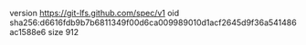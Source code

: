 version https://git-lfs.github.com/spec/v1
oid sha256:d6616fdb9b7b6811349f00d6ca009989010d1acf2645d9f36a541486ac1588e6
size 912
